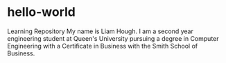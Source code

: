 # hello-world
Learning Repository
My name is Liam Hough. I am a second year engineering student at Queen's University pursuing a degree in Computer Engineering with a Certificate in Business with the Smith School of Business.
